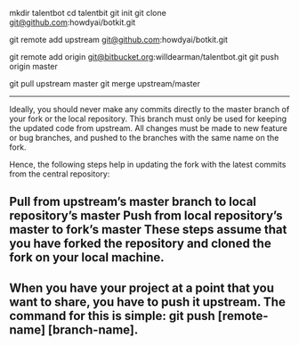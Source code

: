 mkdir talentbot
cd talentbit
git init
git clone git@github.com:howdyai/botkit.git

git remote add upstream git@github.com:howdyai/botkit.git

git remote add origin git@bitbucket.org:willdearman/talentbot.git
git push origin master

git pull upstream master
git merge upstream/master

---
Ideally, you should never make any commits directly to the master branch of your fork or the local repository. This branch must only be used for keeping the updated code from upstream. All changes must be made to new feature or bug branches, and pushed to the branches with the same name on the fork.

Hence, the following steps help in updating the fork with the latest commits from the central repository:

Pull from upstream’s master branch to local repository’s master
Push from local repository’s master to fork’s master
These steps assume that you have forked the repository and cloned the fork on your local machine.
---
When you have your project at a point that you want to share, you have to push it upstream. The command for this is simple: git push [remote-name] [branch-name].
---